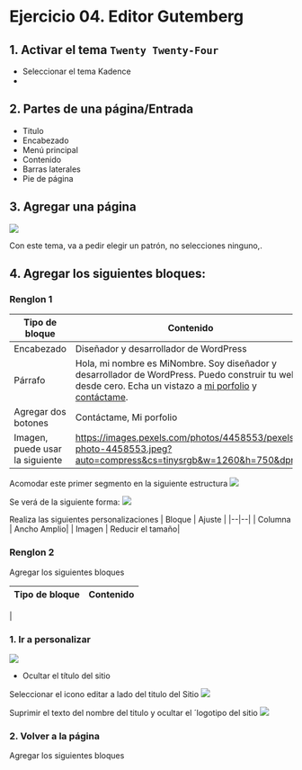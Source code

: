 # Ejercicio 04. Editor Gutemberg

## 1. Activar el tema `Twenty Twenty-Four`
- Seleccionar el tema Kadence
- 
## 2. Partes de una página/Entrada
- Titulo
- Encabezado
- Menú principal
- Contenido
- Barras laterales
- Pie de página

## 3. Agregar una página 

![](https://i.imgur.com/MfRZ27f.png)

Con este tema, va a pedir elegir un patrón, no selecciones ninguno,.
## 4. Agregar los siguientes bloques:
### Renglon 1

|Tipo de bloque| Contenido |
|--|--|
|Encabezado | Diseñador y desarrollador de WordPress|
|Párrafo | Hola, mi nombre es MiNombre. Soy diseñador y desarrollador de WordPress. Puedo construir tu web desde cero. Echa un vistazo a [mi porfolio](#portfolio) y [contáctame](#contact).|
| Agregar dos botones | Contáctame, Mi porfolio|
| Imagen, puede usar la siguiente | https://images.pexels.com/photos/4458553/pexels-photo-4458553.jpeg?auto=compress&cs=tinysrgb&w=1260&h=750&dpr=1 |

Acomodar este primer segmento en la siguiente estructura
![](https://i.imgur.com/5qklHIO.png)

Se verá de la siguiente forma:
![](https://i.imgur.com/RYoKXOo.png)

Realiza las siguientes personalizaciones
| Bloque |  Ajuste |
|--|--|
| Columna | Ancho Amplio|
| Imagen | Reducir el tamaño|


### Renglon 2
Agregar los siguientes bloques

|Tipo de bloque| Contenido |
|--|--|
| 

### 1. Ir  a personalizar
![](https://i.imgur.com/9G9aRGA.png)

- Ocultar el título del sitio

Seleccionar el icono editar a lado del titulo del Sitio
![](https://i.imgur.com/C4Hr6VF.png)

Suprimir el texto del nombre del titulo y ocultar el ´logotipo del sitio
![](https://i.imgur.com/cl2Qx3Q.png)

### 2. Volver a la página 

Agregar los siguientes bloques


<!--stackedit_data:
eyJoaXN0b3J5IjpbLTUxMzk3OTQ1MywtNDAyMTk4NDI3LDE1OT
ExNzAyNzgsLTIwODg3ODM3NzEsMTk0NjE2ODIzMyw1MDEwNjI5
NF19
-->